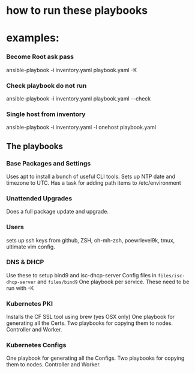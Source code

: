 # how to run these playbooks

# examples:
### Become Root ask pass
ansible-playbook -i inventory.yaml playbook.yaml -K

### Check playbook do not run
ansible-playbook -i inventory.yaml playbook.yaml --check

### Single host from inventory
ansible-playbook -i inventory.yaml -l onehost playbook.yaml


## The playbooks

### Base Packages and Settings
Uses apt to install a bunch of useful CLI tools.
Sets up NTP date and timezone to UTC.
Has a task for adding path items to /etc/environment

### Unattended Upgrades
Does a full package update and upgrade.

### Users
sets up ssh keys from github,
ZSH, oh-mh-zsh, poewrlevel9k, tmux, ultimate vim config.

### DNS & DHCP
Use these to setup bind9 and isc-dhcp-server
Config files in `files/isc-dhcp-server` and `files/bind9`
One playbook per service. These need to be run with -K

### Kubernetes PKI
Installs the CF SSL tool using brew (yes OSX only)
One playbook for generating all the Certs.
Two playbooks for copying them to nodes. Controller and Worker.

### Kubernetes Configs
One playbook for generating all the Configs.
Two playbooks for copying them to nodes. Controller and Worker.

